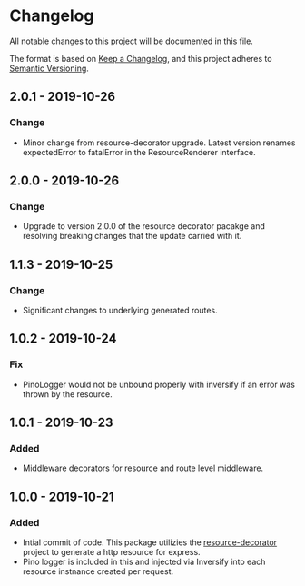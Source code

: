 # Changelog

All notable changes to this project will be documented in this file.

The format is based on [Keep a Changelog](https://keepachangelog.com/en/1.0.0/),
and this project adheres to [Semantic Versioning](https://semver.org/spec/v2.0.0.html).

## 2.0.1 - 2019-10-26

### Change

- Minor change from resource-decorator upgrade. Latest version renames expectedError to fatalError in the ResourceRenderer interface.

## 2.0.0 - 2019-10-26

### Change

- Upgrade to version 2.0.0 of the resource decorator pacakge and resolving breaking changes that the update carried with it.

## 1.1.3 - 2019-10-25

### Change

- Significant changes to underlying generated routes.


## 1.0.2 - 2019-10-24

### Fix

- PinoLogger would not be unbound properly with inversify if an error was thrown by the resource. 

## 1.0.1 - 2019-10-23

### Added

- Middleware decorators for resource and route level middleware.

## 1.0.0 - 2019-10-21

### Added

- Intial commit of code. This package utilizies the [resource-decorator](https://github.com/epandco/resource-decorator)
  project to generate a http resource for express.
- Pino logger is included in this and injected via Inversify into each resource instnance created per request. 